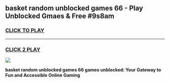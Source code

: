 
## basket random unblocked games 66 - Play Unblocked Gmaes & Free #9s8am
<h3>
<a href="https://premium.freeplayer.one?title=basket_random_unblocked_games_66&ref=01M">CLICK TO PLAY</a></h3>
<hr>

<h3>
<a href="https://premium.freeplayer.one?title=basket_random_unblocked_games_66&ref=01M">CLICK 2 PLAY</a>
  
</h3>

<a href="https://premium.freeplayer.one?title=basket_random_unblocked_games_66&ref=01M"><img src="https://clearcache.store/games.png"></a>


**basket random unblocked games 66 games unblocked: Your Gateway to Fun and Accessible Online Gaming**
